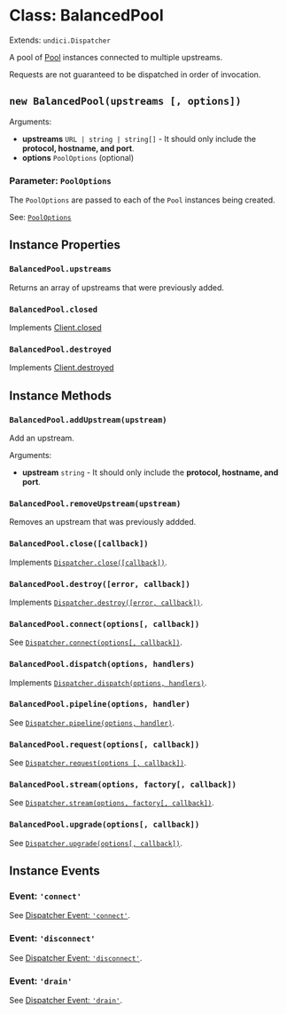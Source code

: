 # Class: BalancedPool

Extends: `undici.Dispatcher`

A pool of [Pool](docs/api/Pool.md) instances connected to multiple upstreams.

Requests are not guaranteed to be dispatched in order of invocation.

## `new BalancedPool(upstreams [, options])`

Arguments:

* **upstreams** `URL | string | string[]` - It should only include the **protocol, hostname, and port**.
* **options** `PoolOptions` (optional)

### Parameter: `PoolOptions`

The `PoolOptions` are passed to each of the `Pool` instances being created.

See: [`PoolOptions`](docs/api/Pool.md#parameter-pooloptions)

## Instance Properties

### `BalancedPool.upstreams`

Returns an array of upstreams that were previously added.

### `BalancedPool.closed`

Implements [Client.closed](docs/api/Client.md#clientclosed)

### `BalancedPool.destroyed`

Implements [Client.destroyed](docs/api/Client.md#clientdestroyed)

## Instance Methods

### `BalancedPool.addUpstream(upstream)`

Add an upstream.

Arguments:

* **upstream** `string` - It should only include the **protocol, hostname, and port**.

### `BalancedPool.removeUpstream(upstream)`

Removes an upstream that was previously addded.

### `BalancedPool.close([callback])`

Implements [`Dispatcher.close([callback])`](docs/api/Dispatcher.md#dispatcherclosecallback-promise).

### `BalancedPool.destroy([error, callback])`

Implements [`Dispatcher.destroy([error, callback])`](docs/api/Dispatcher.md#dispatcherdestroyerror-callback-promise).

### `BalancedPool.connect(options[, callback])`

See [`Dispatcher.connect(options[, callback])`](docs/api/Dispatcher.md#dispatcherconnectoptions-callback).

### `BalancedPool.dispatch(options, handlers)`

Implements [`Dispatcher.dispatch(options, handlers)`](docs/api/Dispatcher.md#dispatcherdispatchoptions-handler).

### `BalancedPool.pipeline(options, handler)`

See [`Dispatcher.pipeline(options, handler)`](docs/api/Dispatcher.md#dispatcherpipelineoptions-handler).

### `BalancedPool.request(options[, callback])`

See [`Dispatcher.request(options [, callback])`](docs/api/Dispatcher.md#dispatcherrequestoptions-callback).

### `BalancedPool.stream(options, factory[, callback])`

See [`Dispatcher.stream(options, factory[, callback])`](docs/api/Dispatcher.md#dispatcherstreamoptions-factory-callback).

### `BalancedPool.upgrade(options[, callback])`

See [`Dispatcher.upgrade(options[, callback])`](docs/api/Dispatcher.md#dispatcherupgradeoptions-callback).

## Instance Events

### Event: `'connect'`

See [Dispatcher Event: `'connect'`](docs/api/Dispatcher.md#event-connect).

### Event: `'disconnect'`

See [Dispatcher Event: `'disconnect'`](docs/api/Dispatcher.md#event-disconnect).

### Event: `'drain'`

See [Dispatcher Event: `'drain'`](docs/api/Dispatcher.md#event-drain).
